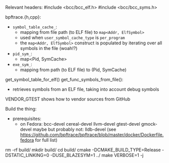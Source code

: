 Relevant headers:
#include <bcc/bcc_elf.h>
#include <bcc/bcc_syms.h>

bpftrace.{h,cpp}:
- `symbol_table_cache_`:
  - mapping from file path (to ELF file) to `map<Addr, ElfSymbol>`
  - used when `user_symbol_cache_type` is `per_program`
  - the `map<Addr, ElfSymbol>` construct is populated by iterating over
    all symbols in the file (woah!?)
- `pid_sym_`:
  - map<Pid, SymCache>
- `exe_sym_`:
  - mapping from path (to ELF file) to (Pid, SymCache)

get_symbol_table_for_elf()
get_func_symbols_from_file():
  - retrieves symbols from an ELF file, taking into account debug symbols

VENDOR_GTEST shows how to vendor sources from GitHub

Build the thing:
- prerequisites:
  - on Fedora: bcc-devel cereal-devel llvm-devel gtest-devel gmock-devel
    maybe but probably not: lldb-devel
    (see
    https://github.com/bpftrace/bpftrace/blob/master/docker/Dockerfile.fedora
    for full list)

rm -rf build/
mkdir build/
cd build/
cmake -DCMAKE_BUILD_TYPE=Release -DSTATIC_LINKING=0 -DUSE_BLAZESYM=1 ../
make VERBOSE=1 -j
